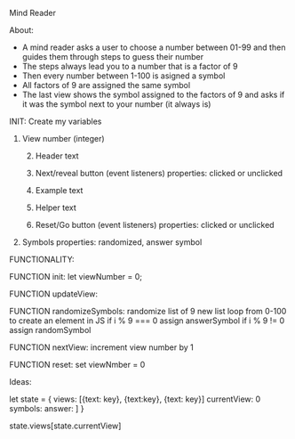 Mind Reader

About:
- A mind reader asks a user to choose a number between 01-99 and then guides them through steps to guess their number
- The steps always lead you to a number that is a factor of 9
- Then every number between 1-100 is asigned a symbol
- All factors of 9 are assigned the same symbol
- The last view shows the symbol assigned to the factors of 9 and asks if it was the symbol next to your number (it always is)

INIT: Create my variables

1. View number (integer) 

    2. Header text

    3. Next/reveal button (event listeners)
        properties: clicked or unclicked

    4. Example text

    5. Helper text

    6. Reset/Go button (event listeners)
        properties: clicked or unclicked

7. Symbols
    properties: randomized, answer symbol


   

FUNCTIONALITY: 

FUNCTION init:
    let viewNumber = 0;

FUNCTION updateView:

FUNCTION randomizeSymbols:
    randomize list of 9
    new list
    loop from 0-100 to create an element in JS
    if i % 9 === 0 assign answerSymbol
    if i % 9 != 0 assign randomSymbol

FUNCTION nextView:
    increment view number by 1

FUNCTION reset:
    set viewNmber = 0


Ideas:

let state = {
    views: [{text: key}, {text:key}, {text: key}]
    currentView: 0
    symbols:
    answer:
    ]
}

state.views[state.currentView]